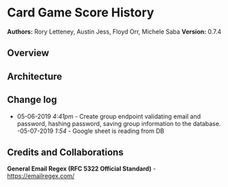 # Card Game Score History

**Authors:** Rory Letteney, Austin Jess, Floyd Orr, Michele Saba
**Version:** 0.7.4

## Overview

## Architecture

## Change log
- 05-06-2019 *4:41pm* - Create group endpoint validating email and password, hashing password, saving group information to the database.
-05-07-2019 *1:54* - Google sheet is reading from DB

## Credits and Collaborations
**General Email Regex (RFC 5322 Official Standard)** - https://emailregex.com/
